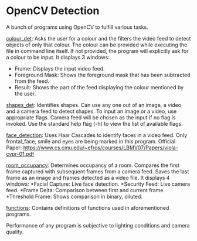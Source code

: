 # OpenCV Detection

A bunch of programs using OpenCV to fulfill various tasks.

[colour_det](https://github.com/asterisk-bhanu/opencv-detection/blob/master/colour_det.py): Asks the user for a colour and the filters the video feed to detect objects of only that colour.
The colour can be provided while executing the file in command line itself. If not provided, the program will explicitly ask for a colour to be input.
It displays 3 windows: 
 * Frame: Displays the input video feed.
 * Foreground Mask: Shows the foreground mask that has been subtracted from the feed.
 * Result: Shows the part of the feed displaying the colour mentioned by the user.
 
[shapes_det](https://github.com/asterisk-bhanu/opencv-detection/blob/master/shapes_det.py): Identifies shapes.
Can use any one out of an image, a video and a camera feed to detect shapes.
To input an image or a video, use appropriate flags. Camera feed will be chosen as the input if no flag is invoked.
Use the standard help flag (-h) to view the list of available flags.

[face_detection](https://github.com/asterisk-bhanu/opencv-detection/blob/master/face_detection.py): Uses Haar Cascades to identify faces in a video feed.
Only frontal_face, smile and eyes are being marked in this program.
Official Paper: https://www.cs.cmu.edu/~efros/courses/LBMV07/Papers/viola-cvpr-01.pdf

[room_occupancy](https://github.com/asterisk-bhanu/opencv-detection/blob/master/room_occupancy.py): Determines occupancy of a room.
Compares the first frame captured with subsequent frames from a camera feed. Saves the last frame as an image and frames detected as a video file. It displays 4 windows:
*Facial Capture: Live face detection.
*Security Feed: Live camera feed.
*Frame Delta: Comparison between first and current frame.
*Threshold Frame: Shows comparison in binary, diluted.

[functions](https://github.com/asterisk-bhanu/opencv-detection/blob/master/functions.py): Contains definitions of functions used in aforementioned programs.

Performance of any program is subjective to lighting conditions and camera quality.
